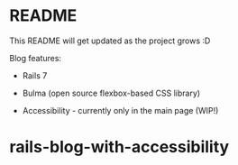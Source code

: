 # README

This README will get updated as the project grows :D

Blog features:

* Rails 7

* Bulma (open source flexbox-based CSS library)

* Accessibility - currently only in the main page (WIP!)
# rails-blog-with-accessibility
